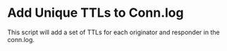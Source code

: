 # Add Unique TTLs to Conn.log
This script will add a set of TTLs for each originator and responder in the conn.log.